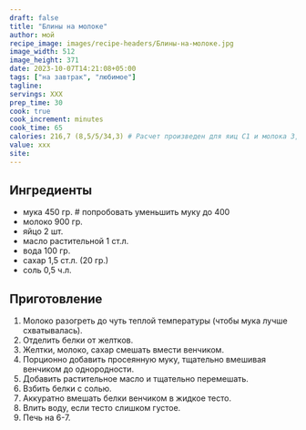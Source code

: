 ```yaml
---
draft: false
title: "Блины на молоке"
author: мой
recipe_image: images/recipe-headers/Блины-на-молоке.jpg
image_width: 512
image_height: 371
date: 2023-10-07T14:21:08+05:00
tags: ["на завтрак", "любимое"]  
tagline: 
servings: XXX
prep_time: 30
cook: true
cook_increment: minutes
cook_time: 65
calories: 216,7 (8,5/5/34,3) # Расчет произведен для яиц С1 и молока 3,2%
value: xxx
site:
---
```



## Ингредиенты
- мука 450 гр.  # попробовать уменьшить муку до 400
- молоко 900 гр.
- яйцо 2 шт.
- масло растительной 1 ст.л.
- вода 100 гр.
- сахар 1,5 ст.л. (20 гр.)
- соль 0,5 ч.л.

## Приготовление

1. Молоко разогреть до чуть теплой температуры (чтобы мука лучше схватывалась).
2. Отделить белки от желтков.
3. Желтки, молоко, сахар смешать вмести венчиком.
4. Порционно добавить просеянную муку, тщательно вмешивая венчиком до однородности.
5. Добавить растительное масло и тщательно перемешать.
6. Взбить белки с солью.
7. Аккуратно вмешать белки венчиком в жидкое тесто.
8. Влить воду, если тесто слишком густое.
9. Печь на 6-7.  